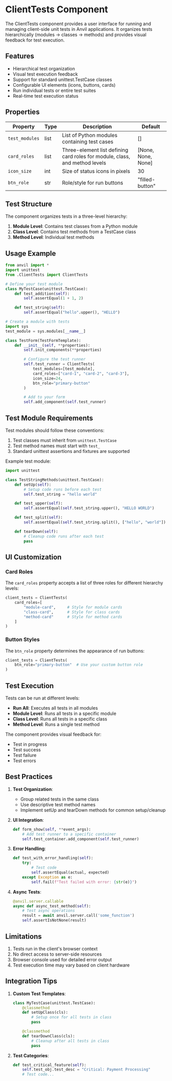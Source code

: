 # ClientTests Component

The ClientTests component provides a user interface for running and managing client-side unit tests in Anvil applications. It organizes tests hierarchically (modules → classes → methods) and provides visual feedback for test execution.

## Features

- Hierarchical test organization
- Visual test execution feedback
- Support for standard unittest.TestCase classes
- Configurable UI elements (icons, buttons, cards)
- Run individual tests or entire test suites
- Real-time test execution status

## Properties

| Property | Type | Description | Default |
|----------|------|-------------|---------|
| `test_modules` | list | List of Python modules containing test cases | [] |
| `card_roles` | list | Three-element list defining card roles for module, class, and method levels | [None, None, None] |
| `icon_size` | int | Size of status icons in pixels | 30 |
| `btn_role` | str | Role/style for run buttons | "filled-button" |

## Test Structure

The component organizes tests in a three-level hierarchy:

1. **Module Level**: Contains test classes from a Python module
2. **Class Level**: Contains test methods from a TestCase class
3. **Method Level**: Individual test methods

## Usage Example

```python
from anvil import *
import unittest
from .ClientTests import ClientTests

# Define your test module
class MyTestCase(unittest.TestCase):
    def test_addition(self):
        self.assertEqual(1 + 1, 2)

    def test_string(self):
        self.assertEqual("hello".upper(), "HELLO")

# Create a module with tests
import sys
test_module = sys.modules[__name__]

class TestForm(TestFormTemplate):
    def __init__(self, **properties):
        self.init_components(**properties)

        # Configure the test runner
        self.test_runner = ClientTests(
            test_modules=[test_module],
            card_roles=["card-1", "card-2", "card-3"],
            icon_size=24,
            btn_role="primary-button"
        )

        # Add to your form
        self.add_component(self.test_runner)
```

## Test Module Requirements

Test modules should follow these conventions:

1. Test classes must inherit from `unittest.TestCase`
2. Test method names must start with `test_`
3. Standard unittest assertions and fixtures are supported

Example test module:

```python
import unittest

class TestStringMethods(unittest.TestCase):
    def setUp(self):
        # Setup code runs before each test
        self.test_string = "hello world"

    def test_upper(self):
        self.assertEqual(self.test_string.upper(), "HELLO WORLD")

    def test_split(self):
        self.assertEqual(self.test_string.split(), ["hello", "world"])

    def tearDown(self):
        # Cleanup code runs after each test
        pass
```

## UI Customization

### Card Roles

The `card_roles` property accepts a list of three roles for different hierarchy levels:

```python
client_tests = ClientTests(
    card_roles=[
        "module-card",     # Style for module cards
        "class-card",      # Style for class cards
        "method-card"      # Style for method cards
    ]
)
```

### Button Styles

The `btn_role` property determines the appearance of run buttons:

```python
client_tests = ClientTests(
    btn_role="primary-button"  # Use your custom button role
)
```

## Test Execution

Tests can be run at different levels:

- **Run All**: Executes all tests in all modules
- **Module Level**: Runs all tests in a specific module
- **Class Level**: Runs all tests in a specific class
- **Method Level**: Runs a single test method

The component provides visual feedback for:
- Test in progress
- Test success
- Test failure
- Test errors

## Best Practices

1. **Test Organization**:
   - Group related tests in the same class
   - Use descriptive test method names
   - Implement setUp and tearDown methods for common setup/cleanup

2. **UI Integration**:
   ```python
   def form_show(self, **event_args):
       # Add test runner to a specific container
       self.test_container.add_component(self.test_runner)
   ```

3. **Error Handling**:
   ```python
   def test_with_error_handling(self):
       try:
           # Test code
           self.assertEqual(actual, expected)
       except Exception as e:
           self.fail(f"Test failed with error: {str(e)}")
   ```

4. **Async Tests**:
   ```python
   @anvil.server.callable
   async def async_test_method(self):
       # Test async operations
       result = await anvil.server.call('some_function')
       self.assertIsNotNone(result)
   ```

## Limitations

1. Tests run in the client's browser context
2. No direct access to server-side resources
3. Browser console used for detailed error output
4. Test execution time may vary based on client hardware

## Integration Tips

1. **Custom Test Templates**:
   ```python
   class MyTestCase(unittest.TestCase):
       @classmethod
       def setUpClass(cls):
           # Setup once for all tests in class
           pass

       @classmethod
       def tearDownClass(cls):
           # Cleanup after all tests in class
           pass
   ```

2. **Test Categories**:
   ```python
   def test_critical_feature(self):
       self.test_obj.test_desc = "Critical: Payment Processing"
       # Test code...
